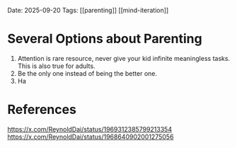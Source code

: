 Date: 2025-09-20
Tags: [[parenting]] [[mind-iteration]]

# Several Options about Parenting

1. Attention is rare resource, never give your kid infinite meaningless tasks. This is also true for adults.
2. Be the only one instead of being the better one.
3. Ha

# References
https://x.com/ReynoldDai/status/1969312385799213354
https://x.com/ReynoldDai/status/1968640902001275056